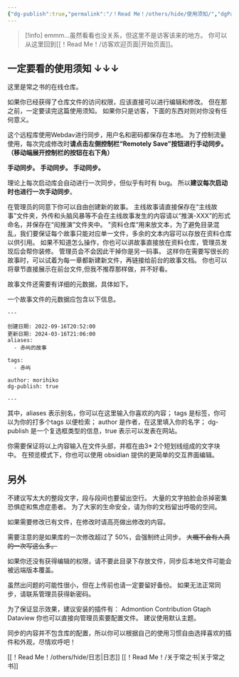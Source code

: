 ```yaml
---
{"dg-publish":true,"permalink":"/！Read Me！/others/hide/使用须知/","dgPassFrontmatter":true,"noteIcon":"","created":"2024-12-31T16:30:19.104+08:00","updated":"2024-11-30T09:19:13.000+08:00"}
---
```



> [!info]
> emmm...虽然看看也没关系，但这里不是访客该来的地方。
> 你可以从这里回到[[！Read Me！/访客欢迎页面\|开始页面]]。

## 一定要看的使用须知 ↓↓↓

这里是常之书的在线仓库。

如果你已经获得了仓库文件的访问权限，应该直接可以进行编辑和修改。
但在那之前，一定要读完这篇使用须知。
如果你只是访客，下面的东西对则对你没有任何意义。

这个远程库使用Webdav进行同步，用户名和密码都保存在本地。
为了控制流量使用，每次完成修改时**请点击左侧控制栏“Remotely Save”按钮进行手动同步。（移动端展开控制栏的按钮在右下角）**

**手动同步。**
**手动同步。**
**手动同步。**

理论上每次启动库会自动进行一次同步，但似乎有时有 bug。
所以**建议每次启动时也进行一次手动同步**。

在管理员的同意下你可以自由创建新的故事。
主线故事请直接保存在“主线故事”文件夹，外传和头脑风暴等不会在主线故事发生的内容请以“推演-XXX”的形式命名，并保存在“闳推演”文件夹中。
”资料仓库“用来放文本，为了避免目录混乱，我们要保证每个故事只能对应单一文件，多余的文本内容可以存放在资料仓库以供引用。
如果不知道怎么操作，你也可以讲故事直接放在资料仓库，管理员发现后会帮你装修。
管理员会不会因此干掉你是另一码事。
这样你在需要写很长的故事时，可以试着为每一章都新建新文件，再链接给前台的故事文档。
你也可以将章节直接展示在前台文件,但我不推荐那样做，并不好看。

故事文件还需要有详细的元数据，具体如下。


<div class="transclusion internal-embed is-loaded"><div class="markdown-embed">



一个故事文件的元数据应包含以下信息。

```
---

创建日期: 2022-09-16T20:52:00
更新日期: 2024-03-16T21:06:00
aliases:
  - 赤屿的故事

tags:
  - 赤屿

author: morihiko
dg-publish: true

---

```

其中，aliases 表示别名，你可以在这里输入你喜欢的内容；
tags 是标签，你可以为你的打多个tags 以便检索；
author 是作者，在这里填入你的名字；
dg-publish 是一个复选框类型的信息，true 表示可以发表在网站。

你需要保证将以上内容输入在文件头部，并框在由3* 2个短划线组成的文字块中。
在预览模式下，你也可以使用 obsidian 提供的更简单的交互界面编辑。


</div></div>


## 另外

不建议写太大的整段文字，段与段间也要留出空行。
大量的文字拍脸会杀掉密集恐惧症和焦虑症患者。
为了大家的生命安全，请为你的文档留出呼吸的空间。

如果需要修改已有文件，在修改时请高亮做出修改的内容。

需要注意的是如果库的一次修改超过了 50%，会强制终止同步。
~~大概不会有人真的一次写这么多。~~

如果你还没有获得编辑的权限，请不要此目录下存放文件，同步后本地文件可能会被远端版本覆盖。

虽然出问题的可能性很小，但在上传前也请一定要留好备份。
如果无法正常同步，请联系管理员获得新密码。




为了保证显示效果，建议安装的插件有：
Admontion
Contribution Gtaph
Dataview 
你也可以直接向管理员索要配置文件。
建议使用默认主题。

同步的内容并不包含库的配置，所以你可以根据自己的使用习惯自由选择喜欢的插件和外观，尽情欢呼吧！



[[！Read Me！/others/hide/日志\|日志]]
[[！Read Me！/关于常之书\|关于常之书]]
